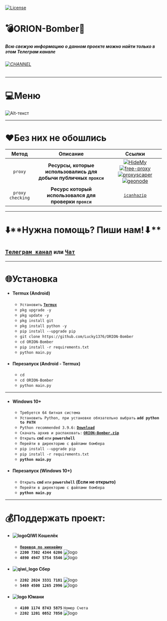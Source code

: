 [![License](https://img.shields.io/github/license/MajickTek/GPL3.0?color=green&label=License)](https://opensource.org/licenses/GPL-3.0)

# 💣ORION-Bomber💫
##### Всю свежую информацию о данном проекте можно найти только в этом Телеграм канале
###### [![CHANNEL](https://img.shields.io/badge/Telegram-blue?style=for-the-badge&logo=Telegram)](https://t.me/orionbomber)
___
# 💻Меню
![Alt-текст](https://i.ibb.co/5xM738F/new-img.png)
___
# ❤️️**Без них не обошлись**
| Метод | Описание | Ссылки|
|:----------:|:----:|:----------:|
| `proxy` | **Ресурсы, которые использовались для добычи публичных `прокси`**|[![HideMy](https://i.ibb.co/Xp3TscR/hmn-logo-300x300.png)](https://hidemy.name/ru/)[![free-proxy](https://i.ibb.co/CnXVgkx/1658415338280.jpg)](https://free-proxy-list.net)[![proxyscaper](https://i.ibb.co/PYmCfwk/images.png)](https://proxyscrape.com)[![geonode](https://i.ibb.co/Jn2gfPn/image.png)](https://proxylist.geonode.com)|
| `proxy checking` | **Ресурс который использовался для проверки `прокси`** | [`icanhazip`](http://icanhazip.com) |

___
# ⬇️**Нужна помощь? Пиши нам!⬇**️
## [**`Телеграм канал`**](https://t.me/orionbomber) `или` [**`Чат`**](https://t.me/+xWLy0dl5IsQ5YzYy)
___
# 🌐Установка
+ #### **Termux (Android)**
  + `Установить` [**`Termux`**](https://f-droid.org/repo/com.termux_118.apk)
  + `pkg upgrade -y`
  + `pkg update -y`
  + `pkg install git`
  + `pkg install python -y`
  + `pip install --upgrade pip`
  + `git clone https://github.com/Lucky1376/ORION-Bomber`
  + `cd ORION-Bomber`
  + `pip install -r requirements.txt`
  + `python main.py`
+ #### **Перезапуск (Android - Termux)**
  + `cd`
  + `cd ORION-Bomber`
  + `python main.py`
___
+ #### **Windows 10+**
  + `Требуется 64 битная система`
  + `Установить Python, при установке обязательно выбрать` **`add python to PATH`**
  + `Python recommended 3.9.6:` [**`Download`**](https://drive.google.com/file/d/1-rt97BpZwgRUTZSH7sAVZNVq7jOC4gsE/view?usp=sharing)
  + `Скачать архив и распаковать:` [**`ORION-Bomber.zip`**](https://github.com/Lucky1376/ORION-Bomber/archive/refs/heads/master.zip)
  + `Открыть` **`cmd`** `или` **`powershell`**
  + `Перейти в директорию с файлами бомбера`
  + `pip install --upgrade pip`
  + `pip install -r requirements.txt`
  + **`python main.py`**
+ #### **Перезапуск (Windows 10+)**
  + `Открыть` **`cmd`** `или` **`powershell`** **(Если не открыто)**
  + `Перейти в директорию с файлами бомбера`
  + **`python main.py`**
___
# 💰Поддержать проект:

+ #### ![logo](https://i.ibb.co/mhXq1PR/qiwi3.png)**QIWI Кошелёк**
  + [**`Перевод по никнейму`**](https://qiwi.com/n/LUCKY1376)
  + **`2200 7302 4344 6206`** ![logo](https://i.ibb.co/c3RBK50/mir2.png)
  + **`4890 4947 5754 5546`** ![logo](https://i.ibb.co/xHS2GyQ/visa2.png)
+ #### ![qiwi_logo](https://i.ibb.co/Pc8t8zH/sber2.png) **Сбер**
  + **`2202 2024 3331 7181`** ![logo](https://i.ibb.co/c3RBK50/mir2.png)
  + **`5469 4500 1265 2996`** ![logo](https://i.ibb.co/XF3f1vG/mastercard2.png)
+ #### ![logo](https://i.ibb.co/SnSV3sV/youmoney2.png) **Юмани**
  + **`4100 1174 8743 5875`** `Номер Счета`
  + **`2202 1201 0852 7850`** ![logo](https://i.ibb.co/c3RBK50/mir2.png)
